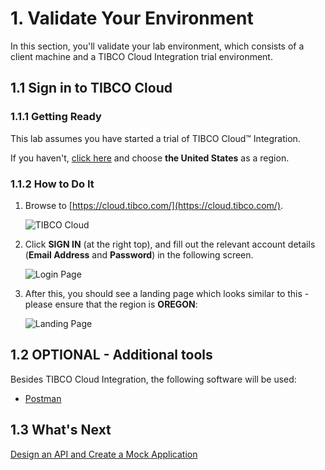 # 1. Validate Your Environment #

In this section, you'll validate your lab environment, which consists of a client machine and a TIBCO Cloud Integration trial environment.

## 1.1 Sign in to TIBCO Cloud ##

### 1.1.1 Getting Ready ###

This lab assumes you have started a trial of TIBCO Cloud™ Integration. 

If you haven't, [click here](https://www.tibco.com/products/tibco-cloud-integration/sign-up?_ga=2.96144156.1661410125.1557311514-1465520282.1557311514) and choose **the United States** as a region.

### 1.1.2 How to Do It ###

1. Browse to [https://cloud.tibco.com/](https://cloud.tibco.com/).

    ![TIBCO Cloud](images/tibco_cloud.jpg)
2. Click **SIGN IN** (at the right top), and fill out the relevant account details (**Email Address** and **Password**) in the following screen.

    ![Login Page](images/login.jpg)
3. After this, you should see a landing page which looks similar to this - please ensure that the region is **OREGON**:

    ![Landing Page](images/landing.jpg)

## 1.2 OPTIONAL - Additional tools ##

Besides TIBCO Cloud Integration, the following software will be used:

* [Postman](https://www.getpostman.com/downloads/)

## 1.3 What's Next ##

[Design an API and Create a Mock Application](001.md)
